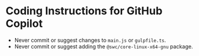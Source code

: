 # Coding Instructions for GitHub Copilot

- Never commit or suggest changes to `main.js` or `gulpfile.ts`.
- Never commit or suggest adding the `@swc/core-linux-x64-gnu` package.

